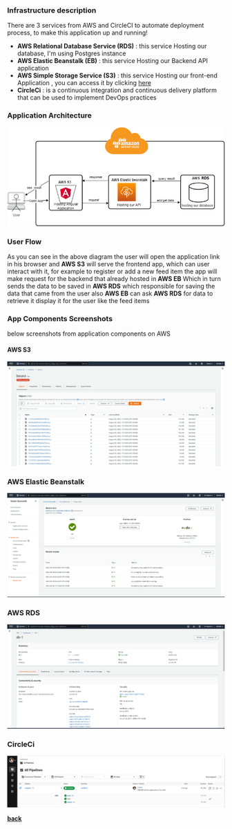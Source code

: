 ### Infrastructure description

There are 3 services from AWS and CircleCI to automate deployment process, to make this application up and running!

* **AWS Relational Database Service (RDS)** : this service Hosting our database, I'm using Postgres instance
* **AWS Elastic Beanstalk (EB)** : this service Hosting our Backend API application
* **AWS Simple Storage Service (S3)** : this service Hosting our front-end Application , you can access it by
  clicking [here](http://besara.s3-website-us-east-1.amazonaws.com/#/home)
* **CircleCi** : is a continuous integration and continuous delivery platform that can be used to implement DevOps
  practices

### Application Architecture

![Infrastructure](../screenshots/archtiechture.png "Application Infrastructure")

### User Flow
As you can see in the above diagram the user will open the application link in his browser and **AWS S3** will serve the
frontend app,
which can user interact with it, for example to register or add a new feed item the app will make request for the
backend that already hosted in
**AWS EB** Which in turn sends the data to be saved in **AWS RDS** which responsible for saving the data that came from
the user also **AWS EB** can ask **AWS RDS** for data to retrieve it display it for the user like the feed items  

### App Components Screenshots
below screenshots from application components on AWS
#### AWS S3

![AWS S3](../screenshots/s3.png "S3")

### AWS Elastic Beanstalk

![AWS EB](../screenshots/eb.png "EB")

### AWS RDS

![AWS RDS](../screenshots/rds.png "RDS")

### CircleCi

![CircleCi](../screenshots/circleci.png "CircleCi")

**[back](../README.md)**

